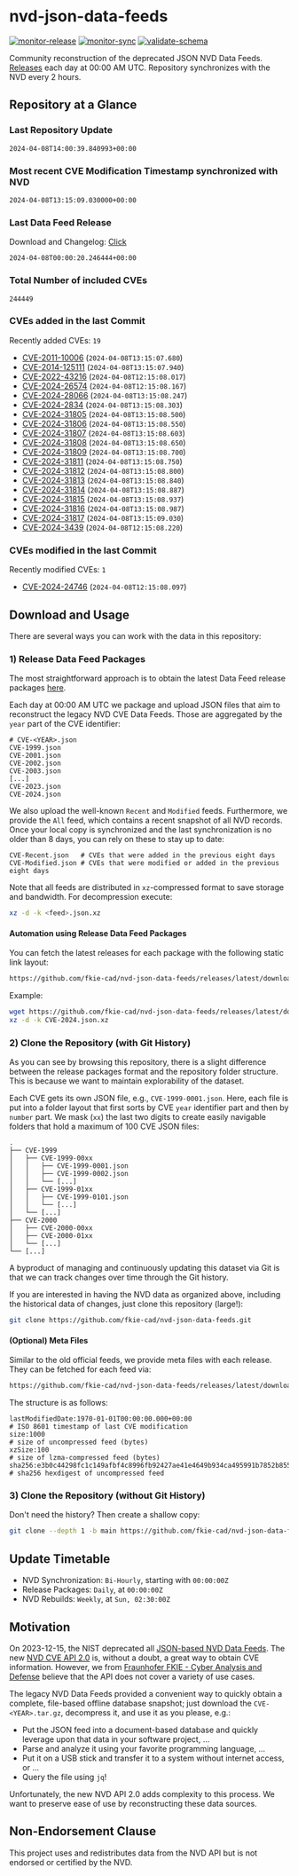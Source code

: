 # nvd-json-data-feeds

[![monitor-release](https://github.com/fkie-cad/nvd-json-data-feeds/actions/workflows/monitor_release.yml/badge.svg)](https://github.com/fkie-cad/nvd-json-data-feeds/actions/workflows/monitor_release.yml)
[![monitor-sync](https://github.com/fkie-cad/nvd-json-data-feeds/actions/workflows/monitor_sync.yml/badge.svg)](https://github.com/fkie-cad/nvd-json-data-feeds/actions/workflows/monitor_sync.yml)
[![validate-schema](https://github.com/fkie-cad/nvd-json-data-feeds/actions/workflows/validate_schema.yml/badge.svg)](https://github.com/fkie-cad/nvd-json-data-feeds/actions/workflows/validate_schema.yml)

Community reconstruction of the deprecated JSON NVD Data Feeds.
[Releases](https://github.com/fkie-cad/nvd-json-data-feeds/releases/latest) each day at 00:00 AM UTC.
Repository synchronizes with the NVD every 2 hours.

## Repository at a Glance

### Last Repository Update

```plain
2024-04-08T14:00:39.840993+00:00
```

### Most recent CVE Modification Timestamp synchronized with NVD

```plain
2024-04-08T13:15:09.030000+00:00
```

### Last Data Feed Release

Download and Changelog: [Click](https://github.com/fkie-cad/nvd-json-data-feeds/releases/latest)

```plain
2024-04-08T00:00:20.246444+00:00
```

### Total Number of included CVEs

```plain
244449
```

### CVEs added in the last Commit

Recently added CVEs: `19`

- [CVE-2011-10006](CVE-2011/CVE-2011-100xx/CVE-2011-10006.json) (`2024-04-08T13:15:07.680`)
- [CVE-2014-125111](CVE-2014/CVE-2014-1251xx/CVE-2014-125111.json) (`2024-04-08T13:15:07.940`)
- [CVE-2022-43216](CVE-2022/CVE-2022-432xx/CVE-2022-43216.json) (`2024-04-08T12:15:08.017`)
- [CVE-2024-26574](CVE-2024/CVE-2024-265xx/CVE-2024-26574.json) (`2024-04-08T12:15:08.167`)
- [CVE-2024-28066](CVE-2024/CVE-2024-280xx/CVE-2024-28066.json) (`2024-04-08T13:15:08.247`)
- [CVE-2024-2834](CVE-2024/CVE-2024-28xx/CVE-2024-2834.json) (`2024-04-08T13:15:08.303`)
- [CVE-2024-31805](CVE-2024/CVE-2024-318xx/CVE-2024-31805.json) (`2024-04-08T13:15:08.500`)
- [CVE-2024-31806](CVE-2024/CVE-2024-318xx/CVE-2024-31806.json) (`2024-04-08T13:15:08.550`)
- [CVE-2024-31807](CVE-2024/CVE-2024-318xx/CVE-2024-31807.json) (`2024-04-08T13:15:08.603`)
- [CVE-2024-31808](CVE-2024/CVE-2024-318xx/CVE-2024-31808.json) (`2024-04-08T13:15:08.650`)
- [CVE-2024-31809](CVE-2024/CVE-2024-318xx/CVE-2024-31809.json) (`2024-04-08T13:15:08.700`)
- [CVE-2024-31811](CVE-2024/CVE-2024-318xx/CVE-2024-31811.json) (`2024-04-08T13:15:08.750`)
- [CVE-2024-31812](CVE-2024/CVE-2024-318xx/CVE-2024-31812.json) (`2024-04-08T13:15:08.800`)
- [CVE-2024-31813](CVE-2024/CVE-2024-318xx/CVE-2024-31813.json) (`2024-04-08T13:15:08.840`)
- [CVE-2024-31814](CVE-2024/CVE-2024-318xx/CVE-2024-31814.json) (`2024-04-08T13:15:08.887`)
- [CVE-2024-31815](CVE-2024/CVE-2024-318xx/CVE-2024-31815.json) (`2024-04-08T13:15:08.937`)
- [CVE-2024-31816](CVE-2024/CVE-2024-318xx/CVE-2024-31816.json) (`2024-04-08T13:15:08.987`)
- [CVE-2024-31817](CVE-2024/CVE-2024-318xx/CVE-2024-31817.json) (`2024-04-08T13:15:09.030`)
- [CVE-2024-3439](CVE-2024/CVE-2024-34xx/CVE-2024-3439.json) (`2024-04-08T12:15:08.220`)


### CVEs modified in the last Commit

Recently modified CVEs: `1`

- [CVE-2024-24746](CVE-2024/CVE-2024-247xx/CVE-2024-24746.json) (`2024-04-08T12:15:08.097`)


## Download and Usage

There are several ways you can work with the data in this repository:

### 1) Release Data Feed Packages

The most straightforward approach is to obtain the latest Data Feed release packages [here](https://github.com/fkie-cad/nvd-json-data-feeds/releases/latest).

Each day at 00:00 AM UTC we package and upload JSON files that aim to reconstruct the legacy NVD CVE Data Feeds.
Those are aggregated by the `year` part of the CVE identifier:

```
# CVE-<YEAR>.json
CVE-1999.json
CVE-2001.json
CVE-2002.json
CVE-2003.json
[...]
CVE-2023.json
CVE-2024.json
```

We also upload the well-known `Recent` and `Modified` feeds.
Furthermore, we provide the `All` feed, which contains a recent snapshot of all NVD records.
Once your local copy is synchronized and the last synchronization is no older than 8 days, you can rely on these to stay up to date:

```plain
CVE-Recent.json   # CVEs that were added in the previous eight days
CVE-Modified.json # CVEs that were modified or added in the previous eight days
```

Note that all feeds are distributed in `xz`-compressed format to save storage and bandwidth.
For decompression execute:

```sh
xz -d -k <feed>.json.xz
```

#### Automation using Release Data Feed Packages

You can fetch the latest releases for each package with the following static link layout:

```sh
https://github.com/fkie-cad/nvd-json-data-feeds/releases/latest/download/CVE-<YEAR>.json.xz
```

Example:

```sh
wget https://github.com/fkie-cad/nvd-json-data-feeds/releases/latest/download/CVE-2024.json.xz
xz -d -k CVE-2024.json.xz
```

### 2) Clone the Repository (with Git History)

As you can see by browsing this repository, there is a slight difference between the release packages format and the repository folder structure.
This is because we want to maintain explorability of the dataset.

Each CVE gets its own JSON file, e.g., `CVE-1999-0001.json`.
Here, each file is put into a folder layout that first sorts by CVE `year` identifier part and then by `number` part.
We mask (`xx`) the last two digits to create easily navigable folders that hold a maximum of 100 CVE JSON files:

```plain
.
├── CVE-1999
│   ├── CVE-1999-00xx
│   │   ├── CVE-1999-0001.json
│   │   ├── CVE-1999-0002.json
│   │   └── [...]
│   ├── CVE-1999-01xx
│   │   ├── CVE-1999-0101.json
│   │   └── [...]
│   └── [...]
├── CVE-2000
│   ├── CVE-2000-00xx
│   ├── CVE-2000-01xx
│   └── [...]
└── [...]
```

A byproduct of managing and continuously updating this dataset via Git is that we can track changes over time through the Git history.

If you are interested in having the NVD data as organized above, including the historical data of changes, just clone this repository (large!):

```sh
git clone https://github.com/fkie-cad/nvd-json-data-feeds.git
```

#### (Optional) Meta Files

Similar to the old official feeds, we provide meta files with each release. They can be fetched for each feed via:

```sh
https://github.com/fkie-cad/nvd-json-data-feeds/releases/latest/download/CVE-<YEAR>.meta
```

The structure is as follows:

```plain
lastModifiedDate:1970-01-01T00:00:00.000+00:00                          # ISO 8601 timestamp of last CVE modification
size:1000                                                               # size of uncompressed feed (bytes)
xzSize:100                                                              # size of lzma-compressed feed (bytes)
sha256:e3b0c44298fc1c149afbf4c8996fb92427ae41e4649b934ca495991b7852b855 # sha256 hexdigest of uncompressed feed
```

### 3) Clone the Repository (without Git History)

Don't need the history? Then create a shallow copy:

```sh
git clone --depth 1 -b main https://github.com/fkie-cad/nvd-json-data-feeds.git
```


## Update Timetable

* NVD Synchronization: `Bi-Hourly`, starting with `00:00:00Z`
* Release Packages: `Daily`, at `00:00:00Z`
* NVD Rebuilds: `Weekly`, at `Sun, 02:30:00Z`


## Motivation

On 2023-12-15, the NIST deprecated all [JSON-based NVD Data Feeds](https://nvd.nist.gov/vuln/data-feeds#divRetirementBanner-1).
The new [NVD CVE API 2.0](https://nvd.nist.gov/developers/vulnerabilities) is, without a doubt, a great way to obtain CVE information.
However, we from [Fraunhofer FKIE - Cyber Analysis and Defense](https://www.fkie.fraunhofer.de/en/departments/cad.html) believe that the API does not cover a variety of use cases.

The legacy NVD Data Feeds provided a convenient way to quickly obtain a complete, file-based offline database snapshot; just download the `CVE-<YEAR>.tar.gz`, decompress it, and use it as you please, e.g.:

- Put the JSON feed into a document-based database and quickly leverage upon that data in your software project, ...
- Parse and analyze it using your favorite programming language, ...
- Put it on a USB stick and transfer it to a system without internet access, or ...
- Query the file using `jq`!

Unfortunately, the new NVD API 2.0 adds complexity to this process.
We want to preserve ease of use by reconstructing these data sources.

## Non-Endorsement Clause

This project uses and redistributes data from the NVD API but is not endorsed or certified by the NVD.